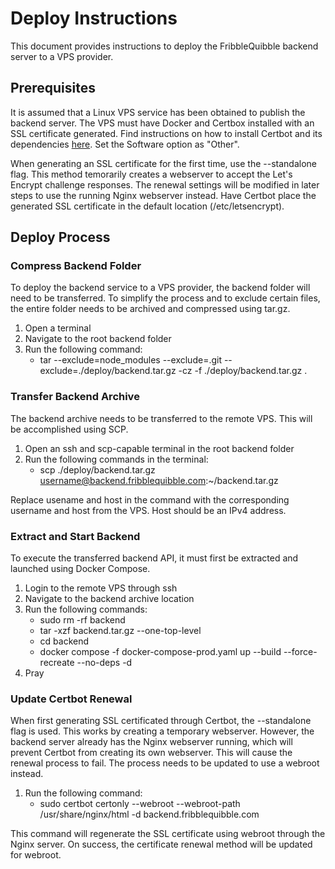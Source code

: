 # Deploy Instructions

This document provides instructions to deploy the FribbleQuibble backend server to a VPS provider.

## Prerequisites

It is assumed that a Linux VPS service has been obtained to publish the backend server. The VPS must have Docker and Certbox installed with an SSL certificate generated. Find instructions on how to install Certbot and its dependencies [here](https://certbot.eff.org/). Set the Software option as "Other".

When generating an SSL certificate for the first time, use the --standalone flag. This method temorarily creates a webserver to accept the Let's Encrypt challenge responses. The renewal settings will be modified in later steps to use the running Nginx webserver instead. Have Certbot place the generated SSL certificate in the default location (/etc/letsencrypt).

## Deploy Process

### Compress Backend Folder

To deploy the backend service to a VPS provider, the backend folder will need to be transferred. To simplify the process and to exclude certain files, the entire folder needs to be archived and compressed using tar.gz.

1. Open a terminal
2. Navigate to the root backend folder
3. Run the following command:
   - tar --exclude=node_modules --exclude=.git --exclude=./deploy/backend.tar.gz -cz -f ./deploy/backend.tar.gz .

### Transfer Backend Archive

The backend archive needs to be transferred to the remote VPS. This will be accomplished using SCP.

1. Open an ssh and scp-capable terminal in the root backend folder
2. Run the following commands in the terminal:
   - scp ./deploy/backend.tar.gz username@backend.fribblequibble.com:~/backend.tar.gz

Replace usename and host in the command with the corresponding username and host from the VPS. Host should be an IPv4 address.

### Extract and Start Backend

To execute the transferred backend API, it must first be extracted and launched using Docker Compose.

1. Login to the remote VPS through ssh
2. Navigate to the backend archive location
3. Run the following commands:
   - sudo rm -rf backend
   - tar -xzf backend.tar.gz --one-top-level
   - cd backend
   - docker compose -f docker-compose-prod.yaml up --build --force-recreate --no-deps -d
4. Pray

### Update Certbot Renewal

When first generating SSL certificated through Certbot, the --standalone flag is used. This works by creating a temporary webserver. However, the backend server already has the Nginx webserver running, which will prevent Certbot from creating its own webserver. This will cause the renewal process to fail. The process needs to be updated to use a webroot instead.

1. Run the following command:
   - sudo certbot certonly --webroot --webroot-path /usr/share/nginx/html -d backend.fribblequibble.com

This command will regenerate the SSL certificate using webroot through the Nginx server. On success, the certificate renewal method will be updated for webroot.

